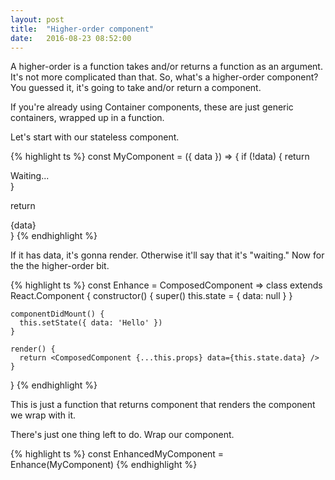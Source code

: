 ```yaml
---
layout: post
title:  "Higher-order component"
date:   2016-08-23 08:52:00
---
```


A higher-order is a function takes and/or returns a function as an argument. It's not more complicated than that. So, what's a higher-order component? You guessed it, it's going to take and/or return a component.

If you're already using Container components, these are just generic containers, wrapped up in a function.

Let's start with our stateless component.

{% highlight ts %}
const MyComponent = ({ data }) => {
  if (!data) { return <div>Waiting...</div> }

  return <div>{data}</div>
}
{% endhighlight %}

If it has data, it's gonna render. Otherwise it'll say that it's "waiting." Now for the the higher-order bit.

{% highlight ts %}
const Enhance = ComposedComponent =>
  class extends React.Component {
    constructor() {
      super()
      this.state = { data: null }
    }

    componentDidMount() {
      this.setState({ data: 'Hello' })
    }

    render() {
      return <ComposedComponent {...this.props} data={this.state.data} />
    }
  }
{% endhighlight %}

This is just a function that returns component that renders the component we wrap with it.

There's just one thing left to do. Wrap our component.

{% highlight ts %}
const EnhancedMyComponent = Enhance(MyComponent)
{% endhighlight %}